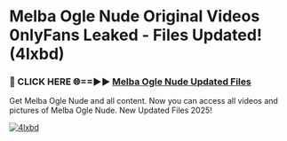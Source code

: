 # Melba Ogle Nude Original Videos 0nlyFans Leaked - Files Updated! (4lxbd)

<h3>🔴 CLICK HERE 🌐==►► <a href="https://tinyurl.com/52m3yx9h" rel="nofollow">Melba Ogle Nude Updated Files</a></h3>

Get Melba Ogle Nude and all content. Now you can access all videos and pictures of Melba Ogle Nude. New Updated Files 2025!

[![4lxbd](https://i.imgur.com/TnHtlc8.gif)](https://tinyurl.com/52m3yx9h)
